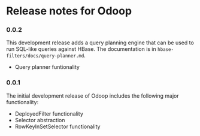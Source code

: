 # Release notes for Odoop

### 0.0.2

This development release adds a query planning engine that can be used to
run SQL-like queries against HBase.  The documentation is in
`hbase-filters/docs/query-planner.md`.

  * Query planner funtionality

### 0.0.1

The initial development release of Odoop includes the following major
functionality:

  * DeployedFilter functionality
  * Selector abstraction
  * RowKeyInSetSelector functionality
